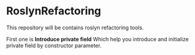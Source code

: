 # RoslynRefactoring
This repository will be contains roslyn refactoring tools.

First one is **Introduce private field**
Which help you introduce and initialize private field by constructor parameter.
